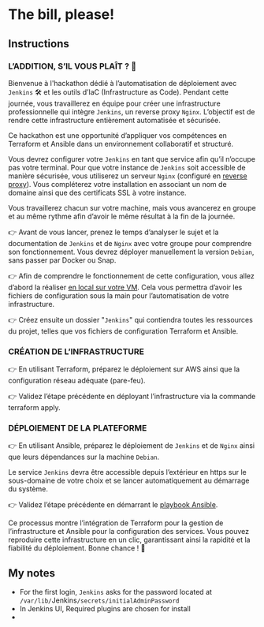 # The bill, please!

## Instructions

### L’ADDITION, S’IL VOUS PLAÎT ? 🧮

Bienvenue à l'hackathon dédié à l’automatisation de déploiement avec `Jenkins` 🛠️ et les outils d’IaC (Infrastructure as Code). Pendant cette journée, vous travaillerez en équipe pour créer une infrastructure professionnelle qui intègre `Jenkins`, un reverse proxy `Nginx`. L’objectif est de rendre cette infrastructure entièrement automatisée et sécurisée.

Ce hackathon est une opportunité d’appliquer vos compétences en Terraform et Ansible dans un environnement collaboratif et structuré.

Vous devrez configurer votre `Jenkins` en tant que service afin qu’il n’occupe pas votre terminal. Pour que votre instance de `Jenkins` soit accessible de manière sécurisée, vous utiliserez un serveur `Nginx` (configuré en <ins>reverse proxy</ins>). Vous compléterez votre installation en associant un nom de domaine ainsi que des certificats SSL à votre instance.

Vous travaillerez chacun sur votre machine, mais vous avancerez en groupe et au même rythme afin d’avoir le même résultat à la fin de la journée.

👉 Avant de vous lancer, prenez le temps d’analyser le sujet et la documentation de `Jenkins` et de `Nginx` avec votre groupe pour comprendre son fonctionnement. Vous devrez déployer manuellement la version `Debian`, sans passer par Docker ou Snap.

👉 Afin de comprendre le fonctionnement de cette configuration, vous allez d’abord la réaliser <ins>en local sur votre VM</ins>. Cela vous permettra d’avoir les fichiers de configuration sous la main pour l’automatisation de votre infrastructure.

👉 Créez ensuite un dossier "`Jenkins`" qui contiendra toutes les ressources du projet, telles que vos fichiers de configuration Terraform et Ansible.

### CRÉATION DE L’INFRASTRUCTURE

👉 En utilisant Terraform, préparez le déploiement sur AWS ainsi que la configuration réseau adéquate (pare-feu).

👉 Validez l’étape précédente en déployant l’infrastructure via la commande terraform apply.

### DÉPLOIEMENT DE LA PLATEFORME

👉 En utilisant Ansible, préparez le déploiement de `Jenkins` et de `Nginx` ainsi que leurs dépendances sur la machine `Debian`.

Le service `Jenkins` devra être accessible depuis l’extérieur en https sur le sous-domaine de votre choix et se lancer automatiquement au démarrage du système.

👉 Validez l’étape précédente en démarrant le <ins>playbook Ansible</ins>.

Ce processus montre l’intégration de Terraform pour la gestion de l’infrastructure et Ansible pour la configuration des services. Vous pouvez reproduire cette infrastructure en un clic, garantissant ainsi la rapidité et la fiabilité du déploiement. Bonne chance ! 🎉

## My notes

- For the first login, `Jenkins` asks for the password located at `/var/lib/`Jenkins`/secrets/initialAdminPassword`
- In Jenkins UI, Required plugins are chosen for install
-
